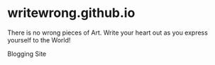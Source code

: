 # writewrong.github.io
There is no wrong pieces of Art. Write your heart out as you express yourself to the World!

Blogging Site
